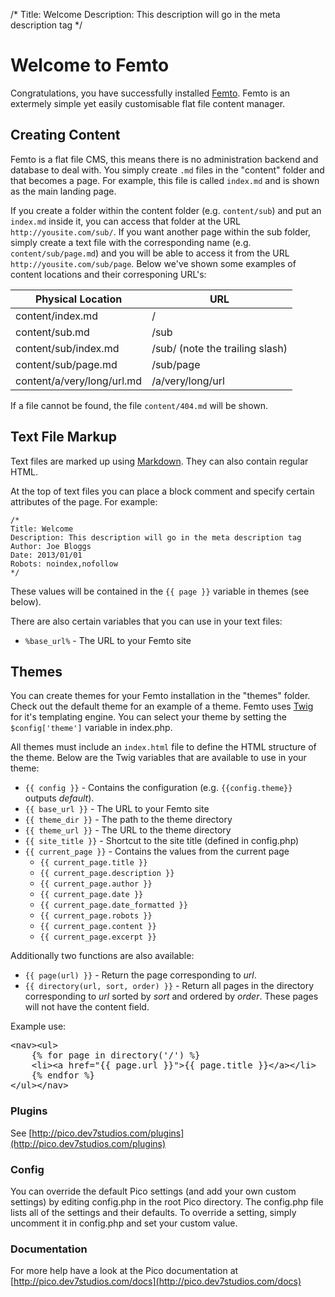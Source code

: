 /*
Title: Welcome
Description: This description will go in the meta description tag
*/

Welcome to Femto
================

Congratulations, you have successfully installed
[Femto](https://eiky.net/tinkering/femto/). Femto is an extermely simple yet
easily customisable flat file content manager.


Creating Content
----------------

Femto is a flat file CMS, this means there is no administration backend and
database to deal with. You simply create `.md` files in the "content" folder
and that becomes a page. For example, this file is called `index.md` and is
shown as the main landing page.

If you create a folder within the content folder (e.g. `content/sub`) and put
an `index.md` inside it, you can access that folder at the URL
`http://yousite.com/sub/`. If you want another page within the sub folder,
simply create a text file with the corresponding name (e.g.
`content/sub/page.md`) and you will be able to access it from the URL
`http://yousite.com/sub/page`. Below we've shown some examples of content
locations and their corresponing URL's:

<table class="width-100 table-striped">
	<thead>
		<tr><th>Physical Location</th><th>URL</th></tr>
	</thead>
	<tbody>
		<tr><td>content/index.md</td><td>/</td></tr>
		<tr><td>content/sub.md</td><td>/sub</td></tr>
		<tr><td>content/sub/index.md</td><td>/sub/ (note the trailing slash)</td></tr>
		<tr><td>content/sub/page.md</td><td>/sub/page</td></tr>
		<tr><td>content/a/very/long/url.md</td><td>/a/very/long/url</td></tr>
	</tbody>
</table>

If a file cannot be found, the file `content/404.md` will be shown.

Text File Markup
----------------

Text files are marked up using
[Markdown](http://daringfireball.net/projects/markdown/syntax). They can also
contain regular HTML.

At the top of text files you can place a block comment and specify certain
attributes of the page. For example:

	/*
	Title: Welcome
	Description: This description will go in the meta description tag
	Author: Joe Bloggs
	Date: 2013/01/01
	Robots: noindex,nofollow
	*/

These values will be contained in the `{{ page }}` variable in themes (see below).

There are also certain variables that you can use in your text files:

* <code>&#37;base_url&#37;</code> - The URL to your Femto site

Themes
------

You can create themes for your Femto installation in the "themes" folder. Check
out the default theme for an example of a theme. Femto uses
[Twig](http://twig.sensiolabs.org/documentation) for it's templating engine. You
can select your theme by setting the `$config['theme']` variable in index.php.

All themes must include an `index.html` file to define the HTML structure of the
theme. Below are the Twig variables that are available to use in your theme:

* `{{ config }}` - Contains the configuration (e.g. `{{config.theme}}` outputs _default_).
* `{{ base_url }}` - The URL to your Femto site
* `{{ theme_dir }}` - The path to the theme directory
* `{{ theme_url }}` - The URL to the theme directory
* `{{ site_title }}` - Shortcut to the site title (defined in config.php)
* `{{ current_page }}` - Contains the values from the current page
	* `{{ current_page.title }}`
	* `{{ current_page.description }}`
	* `{{ current_page.author }}`
	* `{{ current_page.date }}`
	* `{{ current_page.date_formatted }}`
    * `{{ current_page.robots }}`
    * `{{ current_page.content }}`
    * `{{ current_page.excerpt }}`

Additionally two functions are also available:

* `{{ page(url) }}` - Return the page corresponding to _url_.
* `{{ directory(url, sort, order) }}` - Return all pages in the directory
corresponding to _url_ sorted by _sort_ and ordered by _order_. These pages will
not have the content field.

Example use:

<pre>&lt;nav&gt;&lt;ul&gt;
	{% for page in directory('/') %}
	&lt;li&gt;&lt;a href=&quot;{{ page.url }}&quot;&gt;{{ page.title }}&lt;/a&gt;&lt;/li&gt;
	{% endfor %}
&lt;/ul&gt;&lt;/nav&gt;</pre>

### Plugins

See [http://pico.dev7studios.com/plugins](http://pico.dev7studios.com/plugins)

### Config

You can override the default Pico settings (and add your own custom settings) by editing config.php in the root Pico directory. The config.php file
lists all of the settings and their defaults. To override a setting, simply uncomment it in config.php and set your custom value.

### Documentation

For more help have a look at the Pico documentation at [http://pico.dev7studios.com/docs](http://pico.dev7studios.com/docs)
